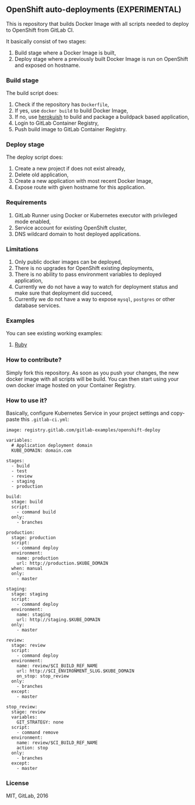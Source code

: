 ## OpenShift auto-deployments (EXPERIMENTAL)

This is repository that builds Docker Image with all scripts needed to
deploy to OpenShift from GitLab CI.

It basically consist of two stages:
1. Build stage where a Docker Image is built,
2. Deploy stage where a previously built Docker Image is run on OpenShift and
   exposed on hostname.

### Build stage

The build script does:
1. Check if the repository has `Dockerfile`,
2. If yes, use `docker build` to build Docker Image,
3. If no, use [herokuish](https://github.com/gliderlabs/herokuish) to build
   and package a buildpack based application,
4. Login to GitLab Container Registry,
5. Push build image to GitLab Container Registry.

### Deploy stage

The deploy script does:
1. Create a new project if does not exist already,
2. Delete old application,
3. Create a new application with most recent Docker Image,
4. Expose route with given hostname for this application.

### Requirements

1. GitLab Runner using Docker or Kubernetes executor with privileged mode enabled,
2. Service account for existing OpenShift cluster,
3. DNS wildcard domain to host deployed applications.

### Limitations

1. Only public docker images can be deployed,
2. There is no upgrades for OpenShift existing deployments,
3. There is no ability to pass environment variables to deployed application,
4. Currently we do not have a way to watch for deployment status and make sure
   that deployment did succeed,
5. Currently we do not have a way to expose `mysql`, `postgres` or other database
   services.

### Examples

You can see existing working examples:
1. [Ruby](https://gitlab.com/gitlab-examples/ruby-openshift-example/)

### How to contribute?

Simply fork this repository. As soon as you push your changes,
the new docker image with all scripts will be build.
You can then start using your own docker image hosted on your Container Registry.

### How to use it?

Basically, configure Kubernetes Service in your project settings and
copy-paste this `.gitlab-ci.yml`:

```
image: registry.gitlab.com/gitlab-examples/openshift-deploy

variables:
  # Application deployment domain
  KUBE_DOMAIN: domain.com

stages:
  - build
  - test
  - review
  - staging
  - production

build:
  stage: build
  script:
    - command build
  only:
    - branches

production:
  stage: production
  script:
    - command deploy
  environment:
    name: production
    url: http://production.$KUBE_DOMAIN
  when: manual
  only:
    - master

staging:
  stage: staging
  script:
    - command deploy
  environment:
    name: staging
    url: http://staging.$KUBE_DOMAIN
  only:
    - master

review:
  stage: review
  script:
    - command deploy
  environment:
    name: review/$CI_BUILD_REF_NAME
    url: http://$CI_ENVIRONMENT_SLUG.$KUBE_DOMAIN
    on_stop: stop_review
  only:
    - branches
  except:
    - master

stop_review:
  stage: review
  variables:
    GIT_STRATEGY: none
  script:
    - command remove
  environment:
    name: review/$CI_BUILD_REF_NAME
    action: stop
  only:
    - branches
  except:
    - master
```

### License

MIT, GitLab, 2016
